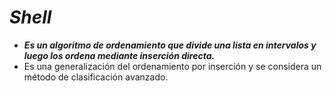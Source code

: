# **_Shell_**

- **_Es un algoritmo de ordenamiento que divide una lista en intervalos y luego los ordena mediante inserción directa._**
- Es una generalización del ordenamiento por inserción y se considera un método de clasificación avanzado. 
